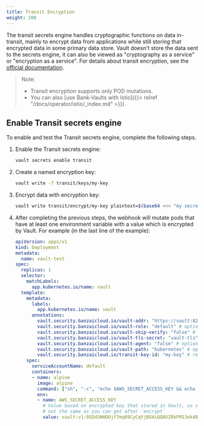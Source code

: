 ```yaml
---
title: Transit Encryption
weight: 200
---
```


The transit secrets engine handles cryptographic functions on data in-transit, mainly to encrypt data from applications while still storing that encrypted data in some primary data store. Vault doesn't store the data sent to the secrets engine, it can also be viewed as "cryptography as a service" or "encryption as a service". For details about transit encryption, see the [official documentation](https://developer.hashicorp.com/vault/docs/secrets/transit).

> Note:
>
> - Transit encryption supports only POD mutations.
> - You can also [use Bank-Vaults with Istio]({{< relref "/docs/operator/istio/_index.md" >}}).

## Enable Transit secrets engine

To enable and test the Transit secrets engine, complete the following steps.

1. Enable the Transit secrets engine:

    ```bash
    vault secrets enable transit
    ```

1. Create a named encryption key:

    ```bash
    vault write -f transit/keys/my-key
    ```

1. Encrypt data with encryption key:

    ```bash
    vault write transit/encrypt/my-key plaintext=$(base64 <<< "my secret data")
    ```

1. After completing the previous steps, the webhook will mutate pods that have at least one environment variable with a value which is encrypted by Vault. For example (in the last line of the example):

    ```yaml
    apiVersion: apps/v1
    kind: Deployment
    metadata:
      name: vault-test
    spec:
      replicas: 1
      selector:
        matchLabels:
          app.kubernetes.io/name: vault
      template:
        metadata:
          labels:
            app.kubernetes.io/name: vault
          annotations:
            vault.security.banzaicloud.io/vault-addr: "https://vault:8200" # optional, the address of the Vault service, default values is https://vault:8200
            vault.security.banzaicloud.io/vault-role: "default" # optional, the default value is the name of the ServiceAccount the Pod runs in, in case of Secrets and ConfigMaps it is "default"
            vault.security.banzaicloud.io/vault-skip-verify: "false" # optional, skip TLS verification of the Vault server certificate
            vault.security.banzaicloud.io/vault-tls-secret: "vault-tls" # optinal, the name of the Secret where the Vault CA cert is, if not defined it is not mounted
            vault.security.banzaicloud.io/vault-agent: "false" # optional, if true, a Vault Agent will be started to do Vault authentication, by default not needed and vault-env will do Kubernetes Service Account based Vault authentication
            vault.security.banzaicloud.io/vault-path: "kubernetes" # optional, the Kubernetes Auth mount path in Vault the default value is "kubernetes"
            vault.security.banzaicloud.io/transit-key-id: "my-key" # required if encrypted data was found; transit key id that created before
        spec:
          serviceAccountName: default
          containers:
          - name: alpine
            image: alpine
            command: ["sh", "-c", "echo $AWS_SECRET_ACCESS_KEY && echo going to sleep... && sleep 10000"]
            env:
            - name: AWS_SECRET_ACCESS_KEY
              # Value based on encrypted key that stored in Vault, so value from this example
              # not the same as you can get after `encrypt`
              value: vault:v1:8SDd3WHDOjf7mq69CyCqYjBXAiQQAVZRkFM13ok481zoCmHnSeDX9vyf7w==
    ```
